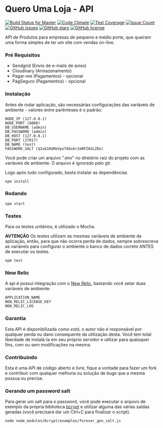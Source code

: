 # Quero Uma Loja - API

[![Build Status for Master](https://travis-ci.org/QueroUmaLoja/api-server.svg)](https://travis-ci.org/QueroUmaLoja/api-server)
[![Code Climate](https://codeclimate.com/github/QueroUmaLoja/api-server/badges/gpa.svg)](https://codeclimate.com/github/QueroUmaLoja/api-server)
[![Test Coverage](https://codeclimate.com/github/QueroUmaLoja/api-server/badges/coverage.svg)](https://codeclimate.com/github/QueroUmaLoja/api-server/coverage)
[![Issue Count](https://codeclimate.com/github/QueroUmaLoja/api-server/badges/issue_count.svg)](https://codeclimate.com/github/QueroUmaLoja/api-server)
[![GitHub issues](https://img.shields.io/github/issues/QueroUmaLoja/api-server.svg)](https://github.com/QueroUmaLoja/api-server/issues)
[![GitHub stars](https://img.shields.io/github/stars/QueroUmaLoja/api-server.svg)](https://github.com/QueroUmaLoja/api-server/stargazers)
[![GitHub license](https://img.shields.io/badge/license-AGPL-blue.svg)](https://raw.githubusercontent.com/QueroUmaLoja/api-server/master/LICENSE)

API de Produtos para empresas de pequeno e médio porte, que queiram uma forma simples de ter um site com vendas on-line.

### Pré Requisitos

- Sendgrid (Envio de e-mails de aviso)
- Cloudinary (Armazenamento)
- Pagar-me (Pagamentos) - opcional
- PagSeguro (Pagamentos) - opcional

### Instalação

Antes de rodar aplicação, são necessárias configurações das variáveis de ambiente - valores entre parênteses é o padrão:

```
NODE_IP (127.0.0.1)
NODE_PORT (8080)
DB_USERNAME (admin)
DB_PASSWORD (admin)
DB_HOST (127.0.0.1)
DB_PORT (27017)
DB_NAME (test)
PASSWORD_SALT ($2a$10$MeVpoT66x6r2eNFZ8diZDe)
```

Você pode criar um arquivo ".env" no diretório raiz do projeto com as variáveis de ambiente. O arquivo é ignorado pelo git.

Logo após tudo configurado, basta instalar as dependências

```
npm install
```


### Rodando

```
npm start
```


### Testes

Para os testes unitários, é utilizado o Mocha.

**AVTENÇÃO**
Os testes utilizam as mesmas variáveis de ambiente da aplicação, então, para que não ocorra perda de dados, sempre
sobrescreva as variáveis para configurar o ambiente o banco de dados correto ANTES de executar os testes.

```
npm test
```

### New Relic

A api é possui integração com o [New Relic](https://www.newrelic.com), bastando você setar duas variáveis de ambiente:

```
APPLICATION_NAME
NEW_RELIC_LICENSE_KEY
NEW_RELIC_LOG
```

### Garantia
Esta API é disponibilizada *como está*, o autor não é responsável por qualquer perda ou dano consequente da utilização
desta. Você tem total liberdade de instalá-la em seu próprio servidor e utilizar para quaisquer fins, com ou sem
modificações na mesma.

### Contribuindo
Esta é uma API de código aberto e livre, fique a vontade para fazer um fork e contribuir com qualquer melhoria ou solução
de bugs que a mesma possua ou precise.

### Gerando um password salt

Para gerar um salt para o password, você pode executar o arquivo de exemplo da própria biblioteca [bcrypt](https://github.com/ncb000gt/node.bcrypt.js) e 
utilizar alguma das várias saídas geradas (você precisará dar um Ctrl+C para finalizar o script). 

```
node node_modules/bcrypt/examples/forever_gen_salt.js
```

